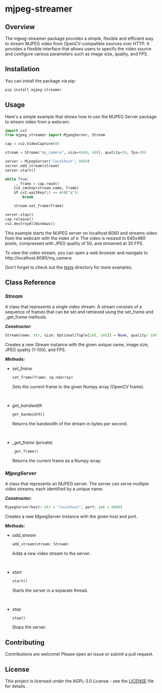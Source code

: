 # mjpeg-streamer

## Overview

The mjpeg-streamer package provides a simple, flexible and efficient way to stream MJPEG video from OpenCV-compatible sources over HTTP. It provides a flexible interface that allows users to specify the video source and configure various parameters such as image size, quality, and FPS.

## Installation

You can install the package via pip:

```bash
pip install mjpeg-streamer
```

## Usage

Here's a simple example that shows how to use the MJPEG Server package to stream video from a webcam:

```python
import cv2
from mjpeg_streamer import MjpegServer, Stream

cap = cv2.VideoCapture(0)

stream = Stream("my_camera", size=(640, 480), quality=50, fps=30)

server = MjpegServer("localhost", 8080)
server.add_stream(stream)
server.start()

while True:
    _, frame = cap.read()
    cv2.imshow(stream.name, frame)
    if cv2.waitKey(1) == ord("q"):
        break

    stream.set_frame(frame)

server.stop()
cap.release()
cv2.destroyAllWindows()
```

This example starts the MJPEG server on localhost:8080 and streams video from the webcam with the index of ``0``. The video is resized to 640x480 pixels, compressed with JPEG quality of 50, and streamed at 30 FPS.

To view the video stream, you can open a web browser and navigate to http://localhost:8080/my_camera.

Don't forget to check out the [tests](tests) directory for more examples.

## Class Reference

### *Stream*
A class that represents a single video stream. A stream consists of a sequence of frames that can be set and retrieved using the set_frame and _get_frame methods.

***Constructor:***

```python
Stream(name: str, size: Optional[Tuple[int, int]] = None, quality: int = 50, fps: int = 24)
```

Creates a new Stream instance with the given unique name, image size, JPEG quality (1-100), and FPS.

***Methods:***

- *set_frame*

    ```python
    set_frame(frame: np.ndarray)
    ```

    Sets the current frame to the given Numpy array (OpenCV frame).

<br>

- *get_bandwidth*

    ```python
    get_bandwidth()
    ```

    Returns the bandwidth of the stream in bytes per second.

<br>

- *_get_frame* (private)

    ```python
    _get_frame()
    ```
    Returns the current frame as a Numpy array.

### *MjpegServer*

A class that represents an MJPEG server. The server can serve multiple video streams, each identified by a unique name.

***Constructor:***

```python
MjpegServer(host: str = "localhost", port: int = 8080)
```

Creates a new MjpegServer instance with the given host and port.

***Methods:***

- *add_stream*

    ```python
    add_stream(stream: Stream)
    ```

    Adds a new video stream to the server.

<br>

- *start*

    ```python
    start()
    ```

    Starts the server in a separate thread.

<br>

- *stop*

    ```python
    stop()
    ```

    Stops the server.

## Contributing

Contributions are welcome! Please open an issue or submit a pull request.

## License

This project is licensed under the AGPL-3.0 License - see the [LICENSE](LICENSE) file for details.